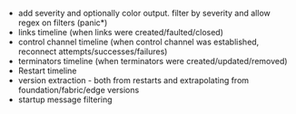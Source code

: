 * add severity and optionally color output. filter by severity and allow regex on filters (panic*)
* links timeline (when links were created/faulted/closed)
* control channel timeline (when control channel was established, reconnect attempts/successes/failures)
* terminators timeline (when terminators were created/updated/removed)
* Restart timeline
* version extraction - both from restarts and extrapolating from foundation/fabric/edge versions
* startup message filtering
